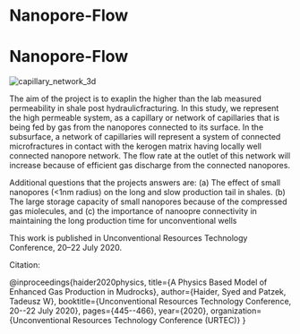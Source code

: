 # Nanopore-Flow

# Nanopore-Flow

![capillary_network_3d](https://user-images.githubusercontent.com/47212827/183047057-a5ea27f4-4e28-407f-a8a1-989d5369a396.png)

The aim of the project is to exaplin the higher than the lab measured permeability in shale post hydraulicfracturing. In this study, we represent the high permeable system, as a capillary or network of capillaries that is being fed by gas from the nanopores connected to its surface. In the subsurface, a network of capillaries will represent a system of connected microfractures in contact with the kerogen matrix having locally well connected nanopore network. The flow rate at the outlet of this network will increase because of efficient gas discharge from the connected nanopores. 

Additional questions that the projects answers are: (a) The effect of small nanopores (<1nm radius) on the long and slow production tail in shales. (b) The large storage capacity of small nanopores because of the compressed gas miolecules, and (c) the importance of nanoopre connectivity in maintaining the long production time for unconventional wells

This work is published in Unconventional Resources Technology Conference, 20–22 July 2020. 


Citation:


@inproceedings{haider2020physics,
  title={A Physics Based Model of Enhanced Gas Production in Mudrocks},
  author={Haider, Syed and Patzek, Tadeusz W},
  booktitle={Unconventional Resources Technology Conference, 20--22 July 2020},
  pages={445--466},
  year={2020},
  organization={Unconventional Resources Technology Conference (URTEC)}
}
